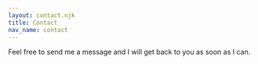 ```yaml
---
layout: contact.njk
title: Contact
nav_name: contact
---
```


Feel free to send me a message and I will get back to you as soon as I can.

